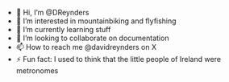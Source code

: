 - 👋 Hi, I’m @DReynders
- 👀 I’m interested in mountainbiking and flyfishing
- 🌱 I’m currently learning stuff
- 💞️ I’m looking to collaborate on documentation
- 📫 How to reach me @davidreynders on X
- ⚡ Fun fact: I used to think that the little people of Ireland were metronomes

<!---
DReynders/DReynders is a ✨ special ✨ repository because its `README.md` (this file) appears on your GitHub profile.
You can click the Preview link to take a look at your changes.
--->
